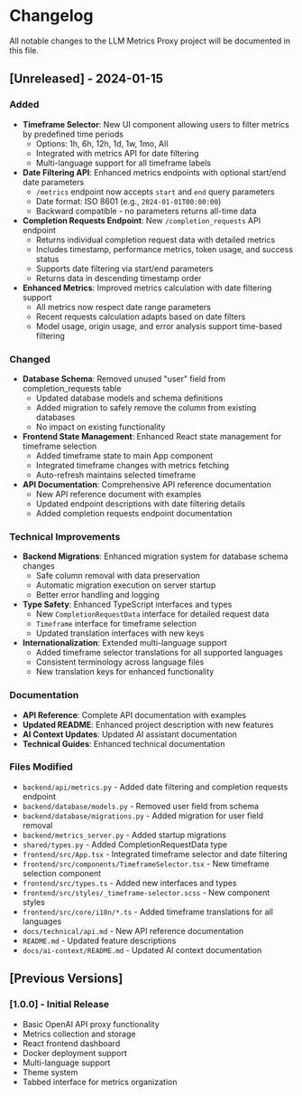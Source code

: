 # Changelog

All notable changes to the LLM Metrics Proxy project will be documented in this file.

## [Unreleased] - 2024-01-15

### Added
- **Timeframe Selector**: New UI component allowing users to filter metrics by predefined time periods
  - Options: 1h, 6h, 12h, 1d, 1w, 1mo, All
  - Integrated with metrics API for date filtering
  - Multi-language support for all timeframe labels
- **Date Filtering API**: Enhanced metrics endpoints with optional start/end date parameters
  - `/metrics` endpoint now accepts `start` and `end` query parameters
  - Date format: ISO 8601 (e.g., `2024-01-01T00:00:00`)
  - Backward compatible - no parameters returns all-time data
- **Completion Requests Endpoint**: New `/completion_requests` API endpoint
  - Returns individual completion request data with detailed metrics
  - Includes timestamp, performance metrics, token usage, and success status
  - Supports date filtering via start/end parameters
  - Returns data in descending timestamp order
- **Enhanced Metrics**: Improved metrics calculation with date filtering support
  - All metrics now respect date range parameters
  - Recent requests calculation adapts based on date filters
  - Model usage, origin usage, and error analysis support time-based filtering

### Changed
- **Database Schema**: Removed unused "user" field from completion_requests table
  - Updated database models and schema definitions
  - Added migration to safely remove the column from existing databases
  - No impact on existing functionality
- **Frontend State Management**: Enhanced React state management for timeframe selection
  - Added timeframe state to main App component
  - Integrated timeframe changes with metrics fetching
  - Auto-refresh maintains selected timeframe
- **API Documentation**: Comprehensive API reference documentation
  - New API reference document with examples
  - Updated endpoint descriptions with date filtering details
  - Added completion requests endpoint documentation

### Technical Improvements
- **Backend Migrations**: Enhanced migration system for database schema changes
  - Safe column removal with data preservation
  - Automatic migration execution on server startup
  - Better error handling and logging
- **Type Safety**: Enhanced TypeScript interfaces and types
  - New `CompletionRequestData` interface for detailed request data
  - `Timeframe` interface for timeframe selection
  - Updated translation interfaces with new keys
- **Internationalization**: Extended multi-language support
  - Added timeframe selector translations for all supported languages
  - Consistent terminology across language files
  - New translation keys for enhanced functionality

### Documentation
- **API Reference**: Complete API documentation with examples
- **Updated README**: Enhanced project description with new features
- **AI Context Updates**: Updated AI assistant documentation
- **Technical Guides**: Enhanced technical documentation

### Files Modified
- `backend/api/metrics.py` - Added date filtering and completion requests endpoint
- `backend/database/models.py` - Removed user field from schema
- `backend/database/migrations.py` - Added migration for user field removal
- `backend/metrics_server.py` - Added startup migrations
- `shared/types.py` - Added CompletionRequestData type
- `frontend/src/App.tsx` - Integrated timeframe selector and date filtering
- `frontend/src/components/TimeframeSelector.tsx` - New timeframe selection component
- `frontend/src/types.ts` - Added new interfaces and types
- `frontend/src/styles/_timeframe-selector.scss` - New component styles
- `frontend/src/core/i18n/*.ts` - Added timeframe translations for all languages
- `docs/technical/api.md` - New API reference documentation
- `README.md` - Updated feature descriptions
- `docs/ai-context/README.md` - Updated AI context documentation

## [Previous Versions]

### [1.0.0] - Initial Release
- Basic OpenAI API proxy functionality
- Metrics collection and storage
- React frontend dashboard
- Docker deployment support
- Multi-language support
- Theme system
- Tabbed interface for metrics organization

